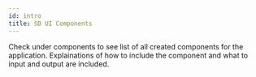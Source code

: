 ```yaml
---
id: intro
title: SD UI Components
---
```


Check under components to see list of all created components for the application. Explainations of how to include the component and what to input and output are included.

